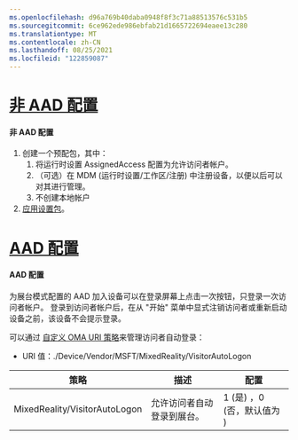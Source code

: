 ```yaml
---
ms.openlocfilehash: d96a769b40daba0948f8f3c71a88513576c531b5
ms.sourcegitcommit: 6ce962ede986ebfab21d1665722694eaee13c280
ms.translationtype: MT
ms.contentlocale: zh-CN
ms.lasthandoff: 08/25/2021
ms.locfileid: "122859087"
---
```

# <a name="non-aad-configuration"></a>[非 AAD 配置](#tab/nonaadlogon)

#### <a name="non-aad-configuration"></a>非 AAD 配置

1. 创建一个预配包，其中：
    1. 将运行时设置 AssignedAccess 配置为允许访问者帐户。
    1. （可选）在 MDM (运行时设置/工作区/注册) 中注册设备，以便以后可以对其进行管理。
    1. 不创建本地帐户
2. [应用设置包](../hololens-provisioning.md)。

# <a name="aad-configuration"></a>[AAD 配置](#tab/aadlogon)

#### <a name="aad-configuration"></a>AAD 配置

为展台模式配置的 AAD 加入设备可以在登录屏幕上点击一次按钮，只登录一次访问者帐户。 登录到访问者帐户后，在从 "开始" 菜单中显式注销访问者或重新启动设备之前，该设备不会提示登录。

可以通过 [自定义 OMA URI 策略](/mem/intune/configuration/custom-settings-windows-10)来管理访问者自动登录：

- URI 值：./Device/Vendor/MSFT/MixedReality/VisitorAutoLogon

| 策略 | 描述 | 配置 |
| --------------------------- | ------------- | -------------------- |
| MixedReality/VisitorAutoLogon | 允许访问者自动登录到展台。 | 1 (是) ，0 (否，默认值为 )  |
